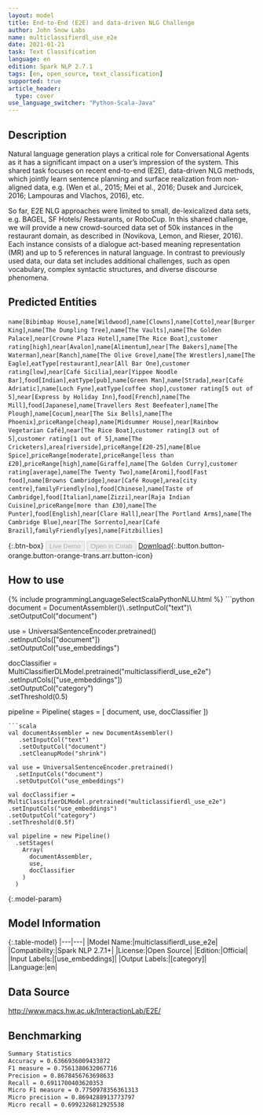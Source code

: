 ```yaml
---
layout: model
title: End-to-End (E2E) and data-driven NLG Challenge
author: John Snow Labs
name: multiclassifierdl_use_e2e
date: 2021-01-21
task: Text Classification
language: en
edition: Spark NLP 2.7.1
tags: [en, open_source, text_classification]
supported: true
article_header:
  type: cover
use_language_switcher: "Python-Scala-Java"
---
```


## Description

Natural language generation plays a critical role for Conversational Agents as it has a significant impact on a user’s impression of the system. This shared task focuses on recent end-to-end (E2E), data-driven NLG methods, which jointly learn sentence planning and surface realization from non-aligned data, e.g. (Wen et al., 2015; Mei et al., 2016; Dusek and Jurcicek, 2016; Lampouras and Vlachos, 2016), etc.

So far, E2E NLG approaches were limited to small, de-lexicalized data sets, e.g. BAGEL, SF Hotels/ Restaurants, or RoboCup. In this shared challenge, we will provide a new crowd-sourced data set of 50k instances in the restaurant domain, as described in (Novikova, Lemon, and Rieser, 2016). Each instance consists of a dialogue act-based meaning representation (MR) and up to 5 references in natural language. In contrast to previously used data, our data set includes additional challenges, such as open vocabulary, complex syntactic structures, and diverse discourse phenomena.

## Predicted Entities

`name[Bibimbap House]`,`name[Wildwood]`,`name[Clowns]`,`name[Cotto]`,`near[Burger King]`,`name[The Dumpling Tree]`,`name[The Vaults]`,`name[The Golden Palace]`,`near[Crowne Plaza Hotel]`,`name[The Rice Boat]`,`customer rating[high]`,`near[Avalon]`,`name[Alimentum]`,`near[The Bakers]`,`name[The Waterman]`,`near[Ranch]`,`name[The Olive Grove]`,`name[The Wrestlers]`,`name[The Eagle]`,`eatType[restaurant]`,`near[All Bar One]`,`customer rating[low]`,`near[Café Sicilia]`,`near[Yippee Noodle Bar]`,`food[Indian]`,`eatType[pub]`,`name[Green Man]`,`name[Strada]`,`near[Café Adriatic]`,`name[Loch Fyne]`,`eatType[coffee shop]`,`customer rating[5 out of 5]`,`near[Express by Holiday Inn]`,`food[French]`,`name[The Mill]`,`food[Japanese]`,`name[Travellers Rest Beefeater]`,`name[The Plough]`,`name[Cocum]`,`near[The Six Bells]`,`name[The Phoenix]`,`priceRange[cheap]`,`name[Midsummer House]`,`near[Rainbow Vegetarian Café]`,`near[The Rice Boat]`,`customer rating[3 out of 5]`,`customer rating[1 out of 5]`,`name[The Cricketers]`,`area[riverside]`,`priceRange[£20-25]`,`name[Blue Spice]`,`priceRange[moderate]`,`priceRange[less than £20]`,`priceRange[high]`,`name[Giraffe]`,`name[The Golden Curry]`,`customer rating[average]`,`name[The Twenty Two]`,`name[Aromi]`,`food[Fast food]`,`name[Browns Cambridge]`,`near[Café Rouge]`,`area[city centre]`,`familyFriendly[no]`,`food[Chinese]`,`name[Taste of Cambridge]`,`food[Italian]`,`name[Zizzi]`,`near[Raja Indian Cuisine]`,`priceRange[more than £30]`,`name[The Punter]`,`food[English]`,`near[Clare Hall]`,`near[The Portland Arms]`,`name[The Cambridge Blue]`,`near[The Sorrento]`,`near[Café Brazil]`,`familyFriendly[yes]`,`name[Fitzbillies]`

{:.btn-box}
<button class="button button-orange" disabled>Live Demo</button>
<button class="button button-orange" disabled>Open in Colab</button>
[Download](https://s3.amazonaws.com/auxdata.johnsnowlabs.com/public/models/multiclassifierdl_use_e2e_en_2.7.1_2.4_1611233305602.zip){:.button.button-orange.button-orange-trans.arr.button-icon}

## How to use



<div class="tabs-box" markdown="1">
{% include programmingLanguageSelectScalaPythonNLU.html %}
```python
document = DocumentAssembler()\
    .setInputCol("text")\
    .setOutputCol("document")

use = UniversalSentenceEncoder.pretrained() \
 .setInputCols(["document"])\
 .setOutputCol("use_embeddings")

docClassifier = MultiClassifierDLModel.pretrained("multiclassifierdl_use_e2e") \
  .setInputCols(["use_embeddings"])\
  .setOutputCol("category")\
  .setThreshold(0.5)

pipeline = Pipeline(
    stages = [
        document,
        use,
        docClassifier
    ])
```
```scala
val documentAssembler = new DocumentAssembler()
   .setInputCol("text")
   .setOutputCol("document")
   .setCleanupMode("shrink")

val use = UniversalSentenceEncoder.pretrained()
  .setInputCols("document")
  .setOutputCol("use_embeddings")

val docClassifier = MultiClassifierDLModel.pretrained("multiclassifierdl_use_e2e")
.setInputCols("use_embeddings")
.setOutputCol("category")
.setThreshold(0.5f)

val pipeline = new Pipeline()
  .setStages(
    Array(
      documentAssembler,
      use,
      docClassifier
    )
  )
```
</div>

{:.model-param}
## Model Information

{:.table-model}
|---|---|
|Model Name:|multiclassifierdl_use_e2e|
|Compatibility:|Spark NLP 2.7.1+|
|License:|Open Source|
|Edition:|Official|
|Input Labels:|[use_embeddings]|
|Output Labels:|[category]|
|Language:|en|

## Data Source

http://www.macs.hw.ac.uk/InteractionLab/E2E/

## Benchmarking

```bash
Summary Statistics
Accuracy = 0.6366936009433872
F1 measure = 0.7561380632067716
Precision = 0.8678456763698633
Recall = 0.6911700403620353
Micro F1 measure = 0.7750978356361313
Micro precision = 0.8694288913773797
Micro recall = 0.6992326812925538
```